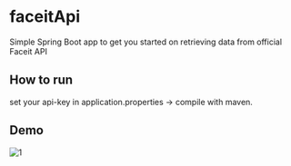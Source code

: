 # faceitApi
Simple Spring Boot app to get you started on retrieving data from official Faceit API

## How to run
set your api-key in application.properties -> compile with maven.

## Demo
![1](https://user-images.githubusercontent.com/94997324/173875762-d21385c5-21cc-4b93-91fc-41cbf17583b0.png)
